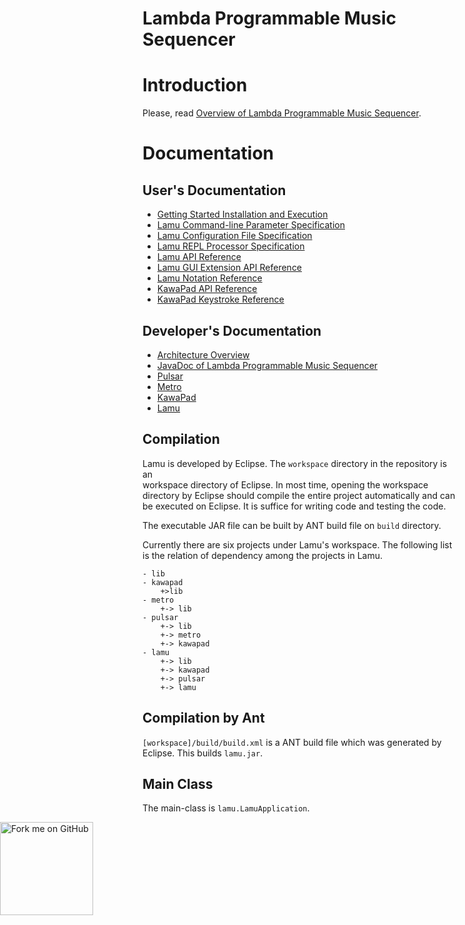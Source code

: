 
Lambda Programmable Music Sequencer 
===================================

# Introduction #
Please, read [Overview of Lambda Programmable Music Sequencer][LNK_LAMBDA_MUSIC].

# Documentation #

## User's Documentation ##
- [Getting Started Installation and Execution](./docs/getting-started.md)
- [Lamu Command-line Parameter Specification](./docs/arguments.md)
- [Lamu Configuration File Specification](./docs/configuration.md)
- [Lamu REPL Processor Specification](./docs/repl.md)
- [Lamu API Reference](./workspace/build/docs/lamu-api-reference.md)
- [Lamu GUI Extension API Reference](./workspace/build/docs/lamu-gui-extension-api-reference.md)
- [Lamu Notation Reference](./workspace/build/docs/lamu-notation-reference.md)
- [KawaPad API Reference](./workspace/build/docs/kawapad-api-reference.md)
- [KawaPad Keystroke Reference](./workspace/build/docs/kawapad-keystroke-reference.md)

[# kawapad-api]: ./workspace/kawapad/docs.src/manual-kawapad-api.md
[# kawapad-keystroke]: ./workspace/kawapad/docs.src/manual-kawapad-keystroke.md

## Developer's Documentation ##
- [Architecture Overview](./architecture.md)
- [JavaDoc of Lambda Programmable Music Sequencer](./workspace/build/javadoc/index.html)
- [Pulsar](./workspace/pulsar/readme.md)
- [Metro](./workspace/metro/readme.md)
- [KawaPad](./workspace/kawapad/readme.md)
- [Lamu](./workspace/lamu/readme.md)


## Compilation ##
Lamu is developed by Eclipse. The `workspace` directory in the repository is an  
workspace directory of Eclipse. In most time, opening the workspace directory 
by Eclipse should compile the entire project automatically and can be executed 
on Eclipse. It is suffice for writing code and testing the code.

The executable JAR file can  be built by ANT build file on `build` directory.

Currently there are six projects under Lamu's workspace. The following list is
the relation of dependency among the projects in Lamu.

```memo
- lib
- kawapad
    +>lib
- metro 
    +-> lib
- pulsar 
    +-> lib
    +-> metro
    +-> kawapad
- lamu
    +-> lib
    +-> kawapad
    +-> pulsar
    +-> lamu
```

## Compilation by Ant ##
`[workspace]/build/build.xml` is a ANT build file which was generated by
Eclipse. This builds `lamu.jar`.

## Main Class ##
The main-class is `lamu.LamuApplication`.

<div style="display:block;position:fixed;left:0px;right:0px;z-order:999"><a 
href="https://github.com/lambda-music/lamu"><img width="149" height="149" 
src="https://github.blog/wp-content/uploads/2008/12/forkme_left_red_aa0000.png?resize=149%2C149" 
class="attachment-full size-full" alt="Fork me on GitHub" 
data-recalc-dims="1"></a></div>

[LNK_LAMBDA_MUSIC]:https://lambda-music.github.io/
[LNK_EDITOR_MOVIE]:./imgs/corresponding-parenthesis-movement.gif

[vim-modeline]: # ( vim: set spell expandtab fo+=awlt : )
